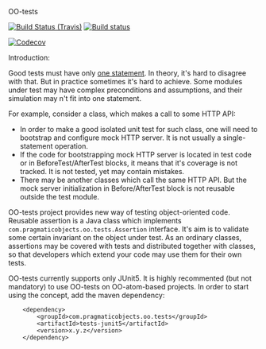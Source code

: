 OO-tests

[![Build Status (Travis)](https://img.shields.io/travis/pragmatic-objects/oo-tests/master.svg)](https://travis-ci.org/pragmatic-objects/oo-tests)
[![Build status](https://ci.appveyor.com/api/projects/status/ojpyygrx443ur29e/branch/master?svg=true)](https://ci.appveyor.com/project/skapral/oo-tests/branch/master)

[![Codecov](https://codecov.io/gh/pragmatic-objects/oo-tests/branch/master/graph/badge.svg)](https://codecov.io/gh/pragmatic-objects/oo-tests)


Introduction:

Good tests must have only [one statement](https://www.yegor256.com/2017/05/17/single-statement-unit-tests.html). In theory,
it's hard to disagree with that. But in practice sometimes it's hard to achieve. Some modules under test may have 
complex preconditions and assumptions, and their simulation may n't fit into one statement.

For example, consider a class, which makes a call to some HTTP API: 
- In order to make a good isolated unit test for such class, one will need to bootstrap and configure mock HTTP server. It
is not usually a single-statement operation.
- If the code for bootstrapping mock HTTP server is located in test code or in BeforeTest/AfterTest blocks, it means that 
it's coverage is not tracked. It is not tested, yet may contain mistakes.
- There may be another classes which call the same HTTP API. But the mock server initialization in Before/AfterTest
block is not reusable outside the test module.

OO-tests project provides new way of testing object-oriented code. Reusable assertion is a Java class which implements 
`com.pragmaticobjects.oo.tests.Assertion` interface. It's aim is to validate some certain invariant on the object under 
test. As an ordinary classes, assertions may be covered with tests and distributed together with classes, so that developers
which extend your code may use them for their own tests.

OO-tests currently supports only JUnit5. It is highly recommented (but not mandatory) to use OO-tests on OO-atom-based
projects. In order to start using the concept, add the maven dependency:

```
    <dependency>
        <groupId>com.pragmaticobjects.oo.tests</groupId>
        <artifactId>tests-junit5</artifactId>
        <version>x.y.z</version>
    </dependency>
``` 
